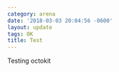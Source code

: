 ```yaml
---
category: arena
date: '2018-03-03 20:04:56 -0600'
layout: update
tags: OK
title: Test
---
```


 Testing octokit
